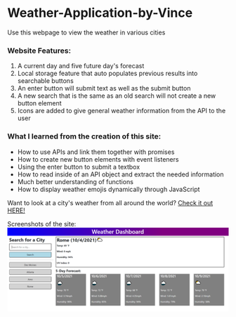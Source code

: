 # Weather-Application-by-Vince
Use this webpage to view the weather in various cities

### Website Features:
1) A current day and five future day's forecast
2) Local storage feature that auto populates previous results into searchable buttons
3) An enter button will submit text as well as the submit button
4) A new search that is the same as an old search will not create a new button element
5) Icons are added to give general weather information from the API to the user


### What I learned from the creation of this site:
* How to use APIs and link them together with promises
* How to create new button elements with event listeners
* Using the enter button to submit a textbox
* How to read inside of an API object and extract the needed information
* Much better understanding of functions
* How to display weather emojis dynamically through JavaScript

Want to look at a city's weather from all around the world? [Check it out HERE!](https://vincentmomot.github.io/Weather-Application-by-Vince)

Screenshots of the site:
![This is an image of my main page](assets/ss.png)
